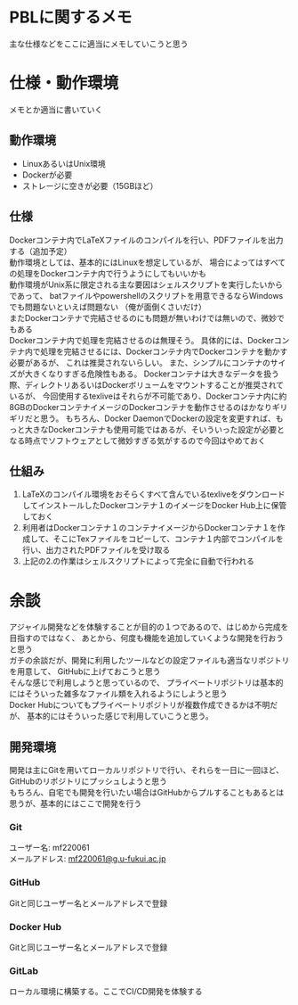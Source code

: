 # PBLに関するメモ

主な仕様などをここに適当にメモしていこうと思う

# 仕様・動作環境

メモとか適当に書いていく

## 動作環境

* LinuxあるいはUnix環境
* Dockerが必要
* ストレージに空きが必要（15GBほど）

## 仕様

Dockerコンテナ内でLaTeXファイルのコンパイルを行い、PDFファイルを出力する（追加予定）<br>
動作環境としては、基本的にはLinuxを想定しているが、
場合によってはすべての処理をDockerコンテナ内で行うようにしてもいいかも<br>
動作環境がUnix系に限定される主な要因はシェルスクリプトを実行したいからであって、
batファイルやpowershellのスクリプトを用意できるならWindowsでも問題ないといえば問題ない
（俺が面倒くさいだけ）<br>
またDockerコンテナで完結させるのにも問題が無いわけでは無いので、微妙でもある<br>
Dockerコンテナ内で処理を完結させるのは無理そう。
具体的には、Dockerコンテナ内で処理を完結させるには、Dockerコンテナ内でDockerコンテナを動かす必要があるが、
これは推奨されないらしい。
また、シンプルにコンテナのサイズが大きくなりすぎる危険性もある。
Dockerコンテナは大きなデータを扱う際、ディレクトリあるいはDockerボリュームをマウントすることが推奨されているが、
今回使用するtexliveはそれらが不可能であり、Dockerコンテナ内に約8GBのDockerコンテナイメージのDockerコンテナを動作させるのはかなりギリギリだと思う。
もちろん、Docker DaemonでDockerの設定を変更すれば、もっと大きなDockerコンテナも使用可能ではあるが、そいういった設定が必要となる時点でソフトウェアとして微妙すぎる気がするので今回はやめておく

## 仕組み

1. LaTeXのコンパイル環境をおそらくすべて含んでいるtexliveをダウンロードしてインストールしたDockerコンテナ１のイメージをDocker Hub上に保管しておく
2. 利用者はDockerコンテナ１のコンテナイメージからDockerコンテナ１を作成して、そこにTexファイルをコピーして、コンテナ１内部でコンパイルを行い、出力されたPDFファイルを受け取る
3. 上記の2.の作業はシェルスクリプトによって完全に自動で行われる

# 余談

アジャイル開発などを体験することが目的の１つであるので、はじめから完成を目指すのではなく、
あとから、何度も機能を追加していくような開発を行おうと思う<br>
ガチの余談だが、開発に利用したツールなどの設定ファイルも適当なリポジトリを用意して、
GitHubに上げておこうと思う<br>
そんな感じで利用しようと思っているので、
プライベートリポジトリは基本的にはそういった雑多なファイル類を入れるようにしようと思う<br>
Docker Hubについてもプライベートリポジトリが複数作成できるかは不明だが、
基本的にはそういった感じで利用していこうと思う。

## 開発環境

開発は主にGitを用いてローカルリポジトリで行い、それらを一日に一回ほど、GitHubのリポジトリにプッシュしようと思う<br>
もちろん、自宅でも開発を行いたい場合はGitHubからプルすることもあるとは思うが、基本的にはここで開発を行う

### Git
ユーザー名: mf220061<br>
メールアドレス: mf220061@g.u-fukui.ac.jp

### GitHub
Gitと同じユーザー名とメールアドレスで登録

### Docker Hub
Gitと同じユーザー名とメールアドレスで登録

### GitLab
ローカル環境に構築する。ここでCI/CD開発を体験する
